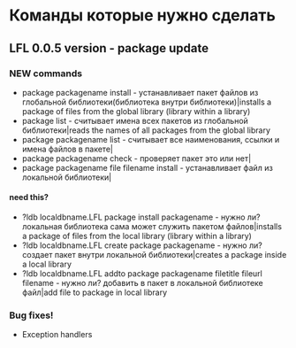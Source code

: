 # Команды которые нужно сделать

## LFL 0.0.5 version - package update
### NEW commands

* package packagename install - устанавливает пакет файлов из глобальной библиотеки(библиотека внутри библиотеки)|installs a package of files from the global library (library within a library)
* package list - считывает имена всех пакетов из глобальной библиотеки|reads the names of all packages from the global library
* package packagename list - считывает все наименования, ссылки и имена файлов в пакете|
* package packagename check - проверяет пакет это или нет|
* package packagename file filename install - устанавливает файл из локальной библиотеки|

#### need this?
* ?ldb localdbname.LFL package install packagename - нужно ли? локальная библиотека сама может служить пакетом файлов|installs a package of files from the local library (library within a library)
* ?ldb localdbname.LFL create package packagename - нужно ли? создает пакет внутри локальной библиотеки|creates a package inside a local library
* ?ldb localdbname.LFL addto package packagename filetitle fileurl filename - нужно ли? добавить в пакет в локальной библиотеке файл|add file to package in local library

### Bug fixes! 

* Exception handlers
